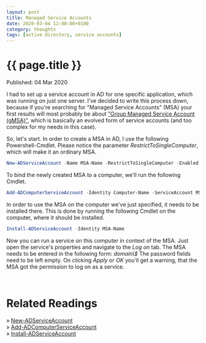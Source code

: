 ```yaml
---
layout: post
title: Managed Service Accounts
date: 2020-03-04 12:00:00+0100
category: thoughts
tags: [active directory, service accounts]
---
```


{{ page.title }}
================

<p class="meta">Published: 04 Mar 2020</p>

I had to set up a service account in AD for one specific application, which was running on just one server. I've decided to write this process down, because if you're searching for "Managed Service Accounts" (MSA) your first results will most probably be about ["Group Managed Service Account (gMSA)"](https://docs.microsoft.com/en-us/windows-server/security/group-managed-service-accounts/group-managed-service-accounts-overview), which is basically an evolved form of service accounts (and too complex for my needs in this case).

So, let's start. In order to create a MSA in AD, I use the following Powershell-Cmdlet. Please notice the parameter *RestrictToSingleComputer*, which will make it an ordinary MSA.
```powershell
New-ADServiceAccount -Name MSA-Name -RestrictToSingleComputer -Enabled $true
```

To bind the newly created MSA to a computer, we'll run the following Cmdlet.
```powershell
Add-ADComputerServiceAccount -Identity Computer-Name -ServiceAccount MSA-Name
```

In order to use the MSA on the computer we've just specified, it needs to be installed there. This is done by running the following Cmdlet on the computer, where it should be installed.
```powershell
Install-ADServiceAccount -Identity MSA-Name
```

Now you can run a service on this computer in context of the MSA. Just open the service's properties and navigate to the *Log on* tab. The MSA needs to be entered in the following form: *domain\\<MSA-Name>$*
The password fields need to be left empty. On clicking *Apply* or *OK* you'll get a warning, that the MSA got the permission to log on as a service.

<br>

Related Readings
================

&raquo; [New-ADServiceAccount](https://docs.microsoft.com/en-us/powershell/module/activedirectory/new-adserviceaccount)<br>
&raquo; [Add-ADComputerServiceAccount](https://docs.microsoft.com/en-us/powershell/module/activedirectory/add-adcomputerserviceaccount)<br>
&raquo; [Install-ADServiceAccount](https://docs.microsoft.com/en-us/powershell/module/activedirectory/Install-ADServiceAccount)<br>